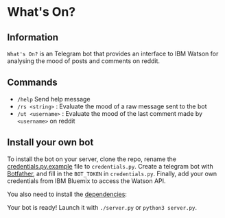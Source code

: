 # What's On?

## Information
`What's On?` is an Telegram bot that provides an interface to IBM Watson for analysing the mood of posts and comments on reddit.

## Commands

* `/help` Send help message
* `/rs <string>` : Evaluate the mood of a raw message sent to the bot
* `/ut <username>` : Evaluate the mood of the last comment made by `<username>` on reddit


## Install your own bot

To install the bot on your server, clone the repo, rename the [credentials.py.example](credentials.py.example) file to `credentials.py`. Create a telegram bot with [Botfather](https://telegram.me/botfather), and fill in the `BOT_TOKEN` in `credentials.py`. Finally, add your own credentials from IBM Bluemix to access the Watson API.   

You also need to install the [dependencies](requirements.txt): 

Your bot is ready! Launch it with `./server.py` or `python3 server.py`.


